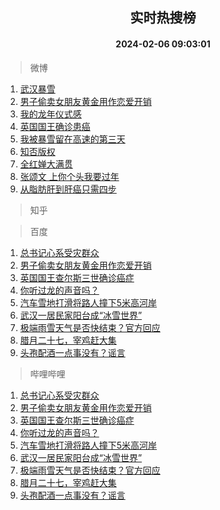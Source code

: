 <div align="center"><h2>实时热搜榜</h2><h4>2024-02-06 09:03:01</h4></div>

> 微博  

1. [武汉暴雪](https://s.weibo.com/weibo?q=%23%E6%AD%A6%E6%B1%89%E6%9A%B4%E9%9B%AA%23&t=31&band_rank=1&Refer=top)<br />
2. [男子偷卖女朋友黄金用作恋爱开销](https://s.weibo.com/weibo?q=%23%E7%94%B7%E5%AD%90%E5%81%B7%E5%8D%96%E5%A5%B3%E6%9C%8B%E5%8F%8B%E9%BB%84%E9%87%91%E7%94%A8%E4%BD%9C%E6%81%8B%E7%88%B1%E5%BC%80%E9%94%80%23&t=31&band_rank=2&Refer=top)<br />
3. [我的龙年仪式感](https://s.weibo.com/weibo?q=%23%E6%88%91%E7%9A%84%E9%BE%99%E5%B9%B4%E4%BB%AA%E5%BC%8F%E6%84%9F%23&t=31&band_rank=3&Refer=top)<br />
4. [英国国王确诊患癌](https://s.weibo.com/weibo?q=%23%E8%8B%B1%E5%9B%BD%E5%9B%BD%E7%8E%8B%E7%A1%AE%E8%AF%8A%E6%82%A3%E7%99%8C%23&t=31&band_rank=4&Refer=top)<br />
5. [我被暴雪留在高速的第三天](https://s.weibo.com/weibo?q=%E6%88%91%E8%A2%AB%E6%9A%B4%E9%9B%AA%E7%95%99%E5%9C%A8%E9%AB%98%E9%80%9F%E7%9A%84%E7%AC%AC%E4%B8%89%E5%A4%A9&t=31&band_rank=5&Refer=top)<br />
6. [知否版权](https://s.weibo.com/weibo?q=%E7%9F%A5%E5%90%A6%E7%89%88%E6%9D%83&t=31&band_rank=6&Refer=top)<br />
7. [全红婵大满贯](https://s.weibo.com/weibo?q=%E5%85%A8%E7%BA%A2%E5%A9%B5%E5%A4%A7%E6%BB%A1%E8%B4%AF&t=31&band_rank=7&Refer=top)<br />
8. [张颂文 上你个头我要过年](https://s.weibo.com/weibo?q=%E5%BC%A0%E9%A2%82%E6%96%87%20%E4%B8%8A%E4%BD%A0%E4%B8%AA%E5%A4%B4%E6%88%91%E8%A6%81%E8%BF%87%E5%B9%B4&t=31&band_rank=8&Refer=top)<br />
9. [从脂肪肝到肝癌只需四步](https://s.weibo.com/weibo?q=%23%E4%BB%8E%E8%84%82%E8%82%AA%E8%82%9D%E5%88%B0%E8%82%9D%E7%99%8C%E5%8F%AA%E9%9C%80%E5%9B%9B%E6%AD%A5%23&t=31&band_rank=9&Refer=top)<br />

> 知乎  


> 百度  

1. [总书记心系受灾群众](https://www.baidu.com/s?wd=%E6%80%BB%E4%B9%A6%E8%AE%B0%E5%BF%83%E7%B3%BB%E5%8F%97%E7%81%BE%E7%BE%A4%E4%BC%97&sa=fyb_news&rsv_dl=fyb_news)<br />
2. [男子偷卖女朋友黄金用作恋爱开销](https://www.baidu.com/s?wd=%E7%94%B7%E5%AD%90%E5%81%B7%E5%8D%96%E5%A5%B3%E6%9C%8B%E5%8F%8B%E9%BB%84%E9%87%91%E7%94%A8%E4%BD%9C%E6%81%8B%E7%88%B1%E5%BC%80%E9%94%80&sa=fyb_news&rsv_dl=fyb_news)<br />
3. [英国国王查尔斯三世确诊癌症](https://www.baidu.com/s?wd=%E8%8B%B1%E5%9B%BD%E5%9B%BD%E7%8E%8B%E6%9F%A5%E5%B0%94%E6%96%AF%E4%B8%89%E4%B8%96%E7%A1%AE%E8%AF%8A%E7%99%8C%E7%97%87&sa=fyb_news&rsv_dl=fyb_news)<br />
4. [你听过龙的声音吗？](https://www.baidu.com/s?wd=%E4%BD%A0%E5%90%AC%E8%BF%87%E9%BE%99%E7%9A%84%E5%A3%B0%E9%9F%B3%E5%90%97%EF%BC%9F&sa=fyb_news&rsv_dl=fyb_news)<br />
5. [汽车雪地打滑将路人撞下5米高河岸](https://www.baidu.com/s?wd=%E6%B1%BD%E8%BD%A6%E9%9B%AA%E5%9C%B0%E6%89%93%E6%BB%91%E5%B0%86%E8%B7%AF%E4%BA%BA%E6%92%9E%E4%B8%8B5%E7%B1%B3%E9%AB%98%E6%B2%B3%E5%B2%B8&sa=fyb_news&rsv_dl=fyb_news)<br />
6. [武汉一居民家阳台成“冰雪世界”](https://www.baidu.com/s?wd=%E6%AD%A6%E6%B1%89%E4%B8%80%E5%B1%85%E6%B0%91%E5%AE%B6%E9%98%B3%E5%8F%B0%E6%88%90%E2%80%9C%E5%86%B0%E9%9B%AA%E4%B8%96%E7%95%8C%E2%80%9D&sa=fyb_news&rsv_dl=fyb_news)<br />
7. [极端雨雪天气是否快结束？官方回应](https://www.baidu.com/s?wd=%E6%9E%81%E7%AB%AF%E9%9B%A8%E9%9B%AA%E5%A4%A9%E6%B0%94%E6%98%AF%E5%90%A6%E5%BF%AB%E7%BB%93%E6%9D%9F%EF%BC%9F%E5%AE%98%E6%96%B9%E5%9B%9E%E5%BA%94&sa=fyb_news&rsv_dl=fyb_news)<br />
8. [腊月二十七，宰鸡赶大集](https://www.baidu.com/s?wd=%E8%85%8A%E6%9C%88%E4%BA%8C%E5%8D%81%E4%B8%83%EF%BC%8C%E5%AE%B0%E9%B8%A1%E8%B5%B6%E5%A4%A7%E9%9B%86&sa=fyb_news&rsv_dl=fyb_news)<br />
9. [头孢配酒一点事没有？谣言](https://www.baidu.com/s?wd=%E5%A4%B4%E5%AD%A2%E9%85%8D%E9%85%92%E4%B8%80%E7%82%B9%E4%BA%8B%E6%B2%A1%E6%9C%89%EF%BC%9F%E8%B0%A3%E8%A8%80&sa=fyb_news&rsv_dl=fyb_news)<br />

> 哔哩哔哩  

1. [总书记心系受灾群众](https://www.baidu.com/s?wd=%E6%80%BB%E4%B9%A6%E8%AE%B0%E5%BF%83%E7%B3%BB%E5%8F%97%E7%81%BE%E7%BE%A4%E4%BC%97&sa=fyb_news&rsv_dl=fyb_news)<br />
2. [男子偷卖女朋友黄金用作恋爱开销](https://www.baidu.com/s?wd=%E7%94%B7%E5%AD%90%E5%81%B7%E5%8D%96%E5%A5%B3%E6%9C%8B%E5%8F%8B%E9%BB%84%E9%87%91%E7%94%A8%E4%BD%9C%E6%81%8B%E7%88%B1%E5%BC%80%E9%94%80&sa=fyb_news&rsv_dl=fyb_news)<br />
3. [英国国王查尔斯三世确诊癌症](https://www.baidu.com/s?wd=%E8%8B%B1%E5%9B%BD%E5%9B%BD%E7%8E%8B%E6%9F%A5%E5%B0%94%E6%96%AF%E4%B8%89%E4%B8%96%E7%A1%AE%E8%AF%8A%E7%99%8C%E7%97%87&sa=fyb_news&rsv_dl=fyb_news)<br />
4. [你听过龙的声音吗？](https://www.baidu.com/s?wd=%E4%BD%A0%E5%90%AC%E8%BF%87%E9%BE%99%E7%9A%84%E5%A3%B0%E9%9F%B3%E5%90%97%EF%BC%9F&sa=fyb_news&rsv_dl=fyb_news)<br />
5. [汽车雪地打滑将路人撞下5米高河岸](https://www.baidu.com/s?wd=%E6%B1%BD%E8%BD%A6%E9%9B%AA%E5%9C%B0%E6%89%93%E6%BB%91%E5%B0%86%E8%B7%AF%E4%BA%BA%E6%92%9E%E4%B8%8B5%E7%B1%B3%E9%AB%98%E6%B2%B3%E5%B2%B8&sa=fyb_news&rsv_dl=fyb_news)<br />
6. [武汉一居民家阳台成“冰雪世界”](https://www.baidu.com/s?wd=%E6%AD%A6%E6%B1%89%E4%B8%80%E5%B1%85%E6%B0%91%E5%AE%B6%E9%98%B3%E5%8F%B0%E6%88%90%E2%80%9C%E5%86%B0%E9%9B%AA%E4%B8%96%E7%95%8C%E2%80%9D&sa=fyb_news&rsv_dl=fyb_news)<br />
7. [极端雨雪天气是否快结束？官方回应](https://www.baidu.com/s?wd=%E6%9E%81%E7%AB%AF%E9%9B%A8%E9%9B%AA%E5%A4%A9%E6%B0%94%E6%98%AF%E5%90%A6%E5%BF%AB%E7%BB%93%E6%9D%9F%EF%BC%9F%E5%AE%98%E6%96%B9%E5%9B%9E%E5%BA%94&sa=fyb_news&rsv_dl=fyb_news)<br />
8. [腊月二十七，宰鸡赶大集](https://www.baidu.com/s?wd=%E8%85%8A%E6%9C%88%E4%BA%8C%E5%8D%81%E4%B8%83%EF%BC%8C%E5%AE%B0%E9%B8%A1%E8%B5%B6%E5%A4%A7%E9%9B%86&sa=fyb_news&rsv_dl=fyb_news)<br />
9. [头孢配酒一点事没有？谣言](https://www.baidu.com/s?wd=%E5%A4%B4%E5%AD%A2%E9%85%8D%E9%85%92%E4%B8%80%E7%82%B9%E4%BA%8B%E6%B2%A1%E6%9C%89%EF%BC%9F%E8%B0%A3%E8%A8%80&sa=fyb_news&rsv_dl=fyb_news)<br />
